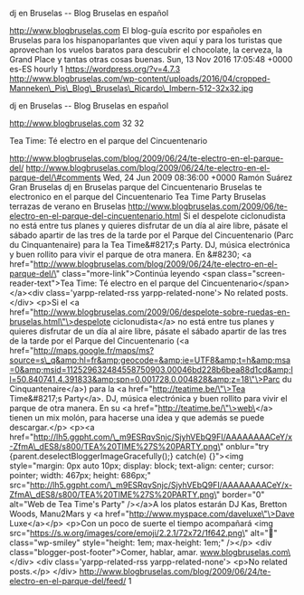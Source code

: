 dj en Bruselas -- Blog Bruselas en español

http://www.blogbruselas.com El blog-guía escrito por españoles en
Bruselas para los hispanoparlantes que viven aquí y para los turistas
que aprovechan los vuelos baratos para descubrir el chocolate, la
cerveza, la Grand Place y tantas otras cosas buenas. Sun, 13 Nov 2016
17:05:48 +0000 es-ES hourly 1 https://wordpress.org/?v=4.7.3
http://www.blogbruselas.com/wp-content/uploads/2016/04/cropped-Manneken\_Pis\_Blog\_Bruselas\_Ricardo\_Imbern-512-32x32.jpg

dj en Bruselas -- Blog Bruselas en español

http://www.blogbruselas.com 32 32

Tea Time: Té electro en el parque del Cincuentenario

http://www.blogbruselas.com/blog/2009/06/24/te-electro-en-el-parque-del/
http://www.blogbruselas.com/blog/2009/06/24/te-electro-en-el-parque-del/\#comments
Wed, 24 Jun 2009 08:36:00 +0000 Ramón Suárez Gran Bruselas dj en
Bruselas parque del Cincuentenario Bruselas te electronico en el parque
del Cincuentenario Tea Time Party Bruselas terrazas de verano en
Bruselas
http://www.blogbruselas.com/2009/06/te-electro-en-el-parque-del-cincuentenario.html
Si el despelote ciclonudista no está entre tus planes y quieres
disfrutar de un día al aire libre, pásate el sábado apartir de las tres
de la tarde por el Parque del Cincuentenario (Parc du Cinquantenaire)
para la Tea Time&\#8217;s Party. DJ, música electrónica y buen rollito
para vivir el parque de otra manera. En &\#8230; \<a
href=\"http://www.blogbruselas.com/blog/2009/06/24/te-electro-en-el-parque-del/\"
class=\"more-link\"\>Continúa leyendo \<span
class=\"screen-reader-text\"\>Tea Time: Té electro en el parque del
Cincuentenario\</span\>\</a\>\<div class=\'yarpp-related-rss
yarpp-related-none\'\> No related posts. \</div\> \<p\>Si el \<a
href=\"http://www.blogbruselas.com/2009/06/despelote-sobre-ruedas-en-bruselas.html\"\>despelote
ciclonudista\</a\> no está entre tus planes y quieres disfrutar de un
día al aire libre, pásate el sábado apartir de las tres de la tarde por
el Parque del Cincuentenario (\<a
href=\"http://maps.google.fr/maps/ms?source=s\_q&amp;hl=fr&amp;geocode=&amp;ie=UTF8&amp;t=h&amp;msa=0&amp;msid=112529632484558750903.00046bd228b6bea88d1cd&amp;ll=50.840741,4.391833&amp;spn=0.001728,0.004828&amp;z=18\"\>Parc
du Cinquantenaire\</a\>) para la \<a href=\"http://teatime.be/\"\>Tea
Time&\#8217;s Party\</a\>. DJ, música electrónica y buen rollito para
vivir el parque de otra manera. En su \<a
href=\"http://teatime.be/\"\>web\</a\> tienen un mix molón, para hacerse
una idea y que además se puede descargar.\</p\> \<p\>\<a
href=\"http://lh5.ggpht.com/\_m9ESRqvSnjc/SjyhVEbQ9FI/AAAAAAAACeY/x-ZfmA\_dES8/s800/TEA%20TIME%27S%20PARTY.png\"
onblur=\"try {parent.deselectBloggerImageGracefully();} catch(e)
{}\"\>\<img style=\"margin: 0px auto 10px; display: block; text-align:
center; cursor: pointer; width: 467px; height: 686px;\"
src=\"http://lh5.ggpht.com/\_m9ESRqvSnjc/SjyhVEbQ9FI/AAAAAAAACeY/x-ZfmA\_dES8/s800/TEA%20TIME%27S%20PARTY.png\"
border=\"0\" alt=\"Web de Tea Time\'s Party\" /\>\</a\>A los platos
estarán DJ Kas, Bretton Woods, Manu2Mars y \<a
href=\"http://www.myspace.com/daveluxe\"\>Dave Luxe\</a\>\</p\> \<p\>Con
un poco de suerte el tiempo acompañará \<img
src=\"https://s.w.org/images/core/emoji/2.2.1/72x72/1f642.png\"
alt=\"🙂\" class=\"wp-smiley\" style=\"height: 1em; max-height: 1em;\"
/\>\</p\> \<div class=\"blogger-post-footer\"\>Comer, hablar, amar.
www.blogbruselas.com\</div\> \<div class=\'yarpp-related-rss
yarpp-related-none\'\> \<p\>No related posts.\</p\> \</div\>
http://www.blogbruselas.com/blog/2009/06/24/te-electro-en-el-parque-del/feed/
1
